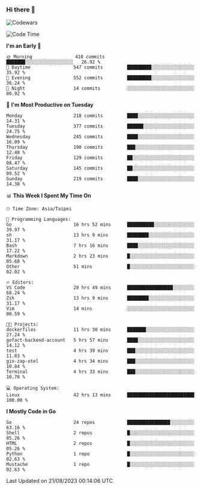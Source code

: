 ### Hi there 👋

![Codewars](https://www.codewars.com/users/omegaatt36/badges/small)

<!--START_SECTION:waka-->
![Code Time](http://img.shields.io/badge/Code%20Time-1%2C568%20hrs%201%20min-blue)

**I'm an Early 🐤** 

```text
🌞 Morning                410 commits         ███████░░░░░░░░░░░░░░░░░░   26.92 % 
🌆 Daytime                547 commits         █████████░░░░░░░░░░░░░░░░   35.92 % 
🌃 Evening                552 commits         █████████░░░░░░░░░░░░░░░░   36.24 % 
🌙 Night                  14 commits          ░░░░░░░░░░░░░░░░░░░░░░░░░   00.92 % 
```
📅 **I'm Most Productive on Tuesday** 

```text
Monday                   218 commits         ████░░░░░░░░░░░░░░░░░░░░░   14.31 % 
Tuesday                  377 commits         ██████░░░░░░░░░░░░░░░░░░░   24.75 % 
Wednesday                245 commits         ████░░░░░░░░░░░░░░░░░░░░░   16.09 % 
Thursday                 190 commits         ███░░░░░░░░░░░░░░░░░░░░░░   12.48 % 
Friday                   129 commits         ██░░░░░░░░░░░░░░░░░░░░░░░   08.47 % 
Saturday                 145 commits         ██░░░░░░░░░░░░░░░░░░░░░░░   09.52 % 
Sunday                   219 commits         ████░░░░░░░░░░░░░░░░░░░░░   14.38 % 
```


📊 **This Week I Spent My Time On** 

```text
🕑︎ Time Zone: Asia/Taipei

💬 Programming Languages: 
Go                       16 hrs 52 mins      ██████████░░░░░░░░░░░░░░░   39.97 % 
sh                       13 hrs 9 mins       ████████░░░░░░░░░░░░░░░░░   31.17 % 
Bash                     7 hrs 16 mins       ████░░░░░░░░░░░░░░░░░░░░░   17.22 % 
Markdown                 2 hrs 23 mins       █░░░░░░░░░░░░░░░░░░░░░░░░   05.68 % 
Other                    51 mins             █░░░░░░░░░░░░░░░░░░░░░░░░   02.02 % 

🔥 Editors: 
VS Code                  28 hrs 49 mins      █████████████████░░░░░░░░   68.24 % 
Zsh                      13 hrs 9 mins       ████████░░░░░░░░░░░░░░░░░   31.17 % 
Vim                      14 mins             ░░░░░░░░░░░░░░░░░░░░░░░░░   00.59 % 

🐱‍💻 Projects: 
dockerfiles              11 hrs 30 mins      ███████░░░░░░░░░░░░░░░░░░   27.24 % 
gofact-backend-account   5 hrs 57 mins       ████░░░░░░░░░░░░░░░░░░░░░   14.12 % 
test                     4 hrs 39 mins       ███░░░░░░░░░░░░░░░░░░░░░░   11.03 % 
gin-zap-otel             4 hrs 34 mins       ███░░░░░░░░░░░░░░░░░░░░░░   10.84 % 
Terminal                 4 hrs 33 mins       ███░░░░░░░░░░░░░░░░░░░░░░   10.78 % 

💻 Operating System: 
Linux                    42 hrs 13 mins      █████████████████████████   100.00 % 
```

**I Mostly Code in Go** 

```text
Go                       24 repos            ████████████████░░░░░░░░░   63.16 % 
Shell                    2 repos             █░░░░░░░░░░░░░░░░░░░░░░░░   05.26 % 
HTML                     2 repos             █░░░░░░░░░░░░░░░░░░░░░░░░   05.26 % 
Python                   1 repo              █░░░░░░░░░░░░░░░░░░░░░░░░   02.63 % 
Mustache                 1 repo              █░░░░░░░░░░░░░░░░░░░░░░░░   02.63 % 
```




 Last Updated on 21/08/2023 00:14:06 UTC
<!--END_SECTION:waka-->

<!--
**omegaatt36/omegaatt36** is a ✨ _special_ ✨ repository because its `README.md` (this file) appears on your GitHub profile.

Here are some ideas to get you started:

- 🔭 I’m currently working on ...
- 🌱 I’m currently learning ...
- 👯 I’m looking to collaborate on ...
- 🤔 I’m looking for help with ...
- 💬 Ask me about ...
- 📫 How to reach me: ...
- 😄 Pronouns: ...
- ⚡ Fun fact: ...
-->
